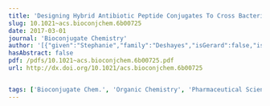 ```yaml
---
title: 'Designing Hybrid Antibiotic Peptide Conjugates To Cross Bacterial Membranes'
slug: 10.1021~acs.bioconjchem.6b00725
date: 2017-03-01
journal: 'Bioconjugate Chemistry'
author: '[{"given":"Stephanie","family":"Deshayes","isGerard":false,"isMember":false,"isFirst":false,"isCorresponding":false},{"given":"Wujing","family":"Xian","isGerard":false,"isMember":true,"isFirst":false,"isCorresponding":false},{"given":"Nathan W.","family":"Schmidt","isGerard":false,"isMember":true,"isFirst":false,"isCorresponding":false},{"given":"Shadi","family":"Kordbacheh","isGerard":false,"isMember":false,"isFirst":false,"isCorresponding":false},{"given":"Juelline","family":"Lieng","isGerard":false,"isMember":true,"isFirst":false,"isCorresponding":false},{"given":"Jennifer","family":"Wang","isGerard":false,"isMember":true,"isFirst":false,"isCorresponding":false},{"given":"Sandra","family":"Zarmer","isGerard":false,"isMember":false,"isFirst":false,"isCorresponding":false},{"given":"Samantha St.","family":"Germain","isGerard":false,"isMember":false,"isFirst":false,"isCorresponding":false},{"given":"Laura","family":"Voyen","isGerard":false,"isMember":false,"isFirst":false,"isCorresponding":false},{"given":"Julia","family":"Thulin","isGerard":false,"isMember":false,"isFirst":false,"isCorresponding":false},{"given":"Gerard C. L.","family":"Wong","isGerard":true,"isMember":true,"isFirst":false,"isCorresponding":false},{"orcid":"http://orcid.org/0000-0003-2355-6258","given":"Andrea M.","family":"Kasko","isGerard":false,"isMember":false,"isFirst":false,"isCorresponding":false}]'
hasAbstract: false
pdf: /pdfs/10.1021~acs.bioconjchem.6b00725.pdf
url: http://dx.doi.org/10.1021/acs.bioconjchem.6b00725


tags: ['Bioconjugate Chem.', 'Organic Chemistry', 'Pharmaceutical Science', 'Pharmacology', 'Biomedical Engineering', 'Bioengineering', 'Biotechnology']
---
```

<!--truncate-->